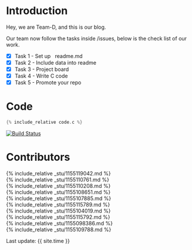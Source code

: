 # Introduction
Hey, we are Team-D, and this is our blog.


Our team now follow the tasks inside /issues, below is the check list of our work.

- [X] Task 1 - Set up &nbsp; readme.md
- [X] Task 2 - Include data into readme
- [X] Task 3 - Project board
- [X] Task 4 - Write C code
- [X] Task 5 - Promote your repo

# Code
```c
{% include_relative code.c %}  
```
[![Build Status](https://travis-ci.org/csci3250-2019/project-team-d.svg?branch=master)](https://travis-ci.org/csci3250-2019/project-team-d)

# Contributors

{% include_relative _stu/1155119042.md %}  
{% include_relative _stu/1155110761.md %}  
{% include_relative _stu/1155110208.md %}  
{% include_relative _stu/1155108651.md %}  
{% include_relative _stu/1155107885.md %}  
{% include_relative _stu/1155115789.md %}  
{% include_relative _stu/1155104019.md %}  
{% include_relative _stu/1155115792.md %}  
{% include_relative _stu/1155098386.md %}  
{% include_relative _stu/1155109788.md %}  

Last update: {{ site.time }}

